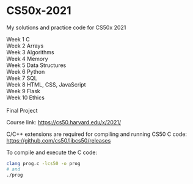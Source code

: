 # CS50x-2021
My solutions and practice code for CS50x 2021<br/>

Week 1 C<br/>
Week 2 Arrays<br/>
Week 3 Algorithms<br/>
Week 4 Memory<br/>
Week 5 Data Structures<br/>
Week 6 Python<br/>
Week 7 SQL<br/>
Week 8 HTML, CSS, JavaScript<br/>
Week 9 Flask<br/>
Week 10 Ethics<br/>
<br/>
Final Project<br/>


Course link: https://cs50.harvard.edu/x/2021/

 C/C++ extensions are required for compiling and running CS50 C code:
 https://github.com/cs50/libcs50/releases
 
 
 To compile and execute the C code:
 ```bash
clang prog.c -lcs50 -o prog
# and
./prog
```
